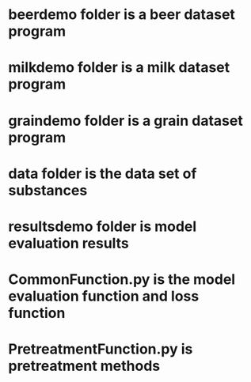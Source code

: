 # beerdemo folder is a beer dataset program
# milkdemo folder is a milk dataset program
# graindemo folder is a grain dataset program
# data folder is the data set of substances
# resultsdemo folder is model evaluation results
# CommonFunction.py is the model evaluation function and loss function
# PretreatmentFunction.py is pretreatment methods
